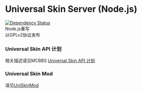 # Universal Skin Server (Node.js)
[![Dependency Status](https://david-dm.org/simon300000/UniSkinServer.svg)](https://david-dm.org/simon300000/UniSkinServer)  
Node.js重写   
以GPLv2协议发布

### Universal Skin API 计划
相关描述请见MCBBS [Universal Skin API 计划](http://www.mcbbs.net/thread-366248-1-1.html)

### Universal Skin Mod
请见[UniSkinMod](https://github.com/RecursiveG/UniSkinMod)
